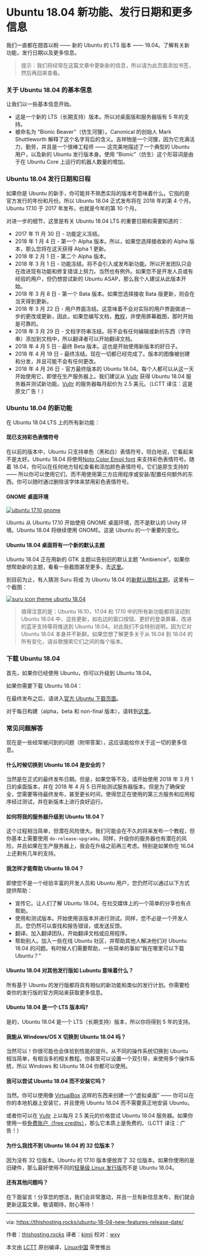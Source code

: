 Ubuntu 18.04 新功能、发行日期和更多信息
============================================================

我们一直都在翘首以盼 —— 新的 Ubuntu 的 LTS 版本 —— 18.04。了解有关新功能，发行日期以及更多信息。 

> 提示：我们将经常在这篇文章中更新新的信息，所以请为此页面添加书签，然后再回来查看。

### 关于 Ubuntu 18.04 的基本信息

让我们以一些基本信息开始。

*   这是一个新的 LTS（长期支持）版本。所以对桌面版和服务器版有 5 年的支持。
*   被命名为 “Bionic Beaver”（仿生河狸）。Canonical 的创始人 Mark Shuttleworth 解释了这个名字背后的含义。吉祥物是一个河狸，因为它充满活力，勤劳，并且是一个很棒工程师 —— 这完美地描述了一个典型的 Ubuntu 用户，以及新的 Ubuntu 发行版本身。使用 “Bionic”（仿生）这个形容词是由于在 Ubuntu Core 上运行的机器人数量的增加。

### Ubuntu 18.04 发行日期和日程

如果你是 Ubuntu 的新手，你可能并不熟悉实际的版本号意味着什么。它指的是官方发行的年份和月份。所以 Ubuntu 18.04 正式发布将在 2018 年的第 4 个月。Ubuntu 17.10 于 2017 年发布，也就是今年的第 10 个月。

对进一步的细节，这里是有关 Ubuntu 18.04 LTS 的重要日期和需要知道的：

*   2017 年 11 月 30 日 - 功能定义冻结。
*   2018 年 1 月 4 日 - 第一个 Alpha 版本。所以，如果您选择接收新的 Alpha 版本，那么您将在这天获得 Alpha 1 更新。
*   2018 年 2 月 1 日 - 第二个 Alpha 版本。
*   2018 年 3 月 1 日 - 功能冻结。将不会引入或发布新功能。所以开发团队只会在改进现有功能和修复错误上努力。当然也有例外。如果您不是开发人员或有经验的用户，但仍想尝试新的 Ubuntu ASAP，那么我个人建议从此版本开始。
*   2018 年 3 月 8 日 - 第一个 Bata 版本。如果您选择接收 Bata 版更新，则会在当天得到更新。
*   2018 年 3 月 22 日 - 用户界面冻结。这意味着不会对实际的用户界面做进一步的更改或更新，因此，如果您编写文档，[教程][1]，并使用屏幕截图，那时开始是可靠的。
*   2018 年 3 月 29 日 - 文档字符串冻结。将不会有任何编辑或新的东西（字符串）添加到文档中，所以翻译者可以开始翻译文档。
*   2018 年 4 月 5 日 - 最终 Beta 版本。这也是开始使用新版本的好日子。
*   2018 年 4 月 19 日 - 最终冻结。现在一切都已经完成了。版本的图像被创建和分发，并且可能不会有任何更改。
*   2018 年 4 月 26 日 - 官方最终版本的 Ubuntu 18.04。每个人都可以从这一天开始使用它，即使在生产服务器上。我们建议从 [Vultr][2] 获得 Ubuntu 18.04 服务器并测试新功能。[Vultr][3] 的服务器每月起价为 2.5 美元。（LCTT 译注：这是原文广告！）

### Ubuntu 18.04 的新功能

在 Ubuntu 18.04 LTS 上的所有新功能：

#### 现已支持彩色表情符号

在以前的版本中，Ubuntu 只支持单色（黑和白）表情符号，坦白地说，它看起来不是太好。Ubuntu 18.04 将使用[Noto Color Emoji font][7] 来支持彩色表情符号。随着 18.04，你可以在任何地方轻松查看和添加颜色表情符号。它们是原生支持的 —— 所以你可以使用它们，而不用使用第三方应用程序或安装/配置任何额外的东西。你可以随时通过删除该字体来禁用彩色表情符号。

#### GNOME 桌面环境

[![ubuntu 17.10 gnome](https://thishosting.rocks/wp-content/uploads/2017/12/ubuntu-17-10-gnome.jpg.webp)][8] 

Ubuntu 从 Ubuntu 17.10 开始使用 GNOME 桌面环境，而不是默认的 Unity 环境。Ubuntu 18.04 将继续使用 GNOME。这是 Ubuntu 的一个重要的变化。

#### Ubuntu 18.04 桌面将有一个新的默认主题

Ubuntu 18.04 正在用新的 GTK 主题以告别旧的默认主题 “Ambience”。如果你想帮助新的主题，看看一些截图甚至更多，去[这里][9]。

到目前为止，有人猜测 Suru 将成 为 Ubuntu 18.04 的[新默认图标主题][10]。这里有一个截图：

[![suru icon theme ubuntu 18.04](https://thishosting.rocks/wp-content/uploads/2017/12/suru-icon-theme-ubuntu-18-04.jpg.webp)][11] 

> 值得注意的是：Ubuntu 16.10，17.04 和 17.10 中的所有新功能都将滚动到 Ubuntu 18.04 中，这些更新，如右边的窗口按钮、更好的登录屏幕，改进的蓝牙支持等将推送到 Ubuntu 18.04。对此我们不会特别说明，因为它对 Ubuntu 18.04 本身并不新鲜。如果您想了解更多关于从 16.04 到 18.04 的所有变化，请谷歌搜索它们之间的每个版本。

### 下载 Ubuntu 18.04

首先，如果你已经使用 Ubuntu，你可以升级到 Ubuntu 18.04。

如果你需要下载 Ubuntu 18.04：

在最终发布之后，请进入[官方 Ubuntu 下载页面][12]。

对于每日构建（alpha，beta 和 non-final 版本），请转到[这里][13]。

### 常见问题解答

现在是一些经常被问到的问题（附带答案），这应该能给你关于这一切的更多信息。

#### 什么时候切换到 Ubuntu 18.04 是安全的？

当然是在正式的最终发布日期。但是，如果您等不及，请开始使用 2018 年 3 月 1 日的桌面版本，并在 2018 年 4 月 5 日开始测试服务器版本。但是为了确保安全，您需要等待最终发布，甚至更长时间，使得您正在使用的第三方服务和应用程序经过测试，并在新版本上进行良好运行。

#### 如何将我的服务器升级到 Ubuntu 18.04？

这个过程相当简单，但潜在风险很大。我们可能会在不久的将来发布一个教程，但你基本上需要使用 `do-release-upgrade`。同样，升级你的服务器也有潜在的风险，并且如果在生产服务器上，我会在升级之前再三考虑。特别是如果你在 16.04 上还剩有几年的支持。

#### 我怎样才能帮助 Ubuntu 18.04？

即使您不是一个经验丰富的开发人员和 Ubuntu 用户，您仍然可以通过以下方式提供帮助：

*   宣传它。让人们了解 Ubuntu 18.04。在社交媒体上的一个简单的分享也有点帮助。
*   使用和测试版本。开始使用该版本并进行测试。同样，您不必是一个开发人员。您仍然可以查找和报告错误，或发送反馈。
*   翻译。加入翻译团队，开始翻译文档或应用程序。
*   帮助别人。加入一些在线 Ubuntu 社区，并帮助其他人解决他们对 Ubuntu 18.04 的问题。有时候人们需要帮助，一些简单的事如“我在哪里可以下载 Ubuntu？”

#### Ubuntu 18.04 对其他发行版如 Lubuntu 意味着什么？

所有基于 Ubuntu 的发行版都将具有相似的新功能和类似的发行计划。你需要检查你的发行版的官方网站来获取更多信息。

#### Ubuntu 18.04 是一个 LTS 版本吗?

是的，Ubuntu 18.04 是一个 LTS（长期支持）版本，所以你将得到 5 年的支持。

#### 我能从 Windows/OS X 切换到 Ubuntu 18.04 吗？

当然可以！你很可能也会体验到性能的提升。从不同的操作系统切换到 Ubuntu 相当简单，有相当多的相关教程。你甚至可以设置一个双引导，来使用多个操作系统，所以 Windows 和 Ubuntu 18.04 你都可以使用。

#### 我可以尝试 Ubuntu 18.04 而不安装它吗？

当然。你可以使用像 [VirtualBox][14] 这样的东西来创建一个“虚拟桌面” —— 你可以在你的本地机器上安装它，并且使用 Ubuntu 18.04 而不需要真正地安装 Ubuntu。

或者你可以在 [Vultr][15] 上以每月 2.5 美元的价格尝试 Ubuntu 18.04 服务器。如果你使用一些[免费账户（free credits）][16]，那么它本质上是免费的。（LCTT 译注：广告！）

#### 为什么我找不到 Ubuntu 18.04 的 32 位版本？

因为没有 32 位版本。Ubuntu 的 17.10 版本便放弃了 32 位版本。如果你使用的是旧硬件，那么最好使用不同的[轻量级 Linux 发行版][17]而不是 Ubuntu 18.04。

#### 还有其他问题吗？

在下面留言！分享您的想法，我们会非常激动，并且一旦有新信息发布，我们就会更新这篇文章。敬请期待，耐心等待！

--------------------------------------------------------------------------------

via: https://thishosting.rocks/ubuntu-18-04-new-features-release-date/

作者：[thishosting.rocks][a]
译者：[kimii](https://github.com/kimii)
校对：[wxy](https://github.com/wxy)

本文由 [LCTT](https://github.com/LCTT/TranslateProject) 原创编译，[Linux中国](https://linux.cn/) 荣誉推出

[a]:thishosting.rocks
[1]:https://thishosting.rocks/category/knowledgebase/
[2]:https://thishosting.rocks/go/vultr/
[3]:https://thishosting.rocks/go/vultr/
[4]:https://thishosting.rocks/category/knowledgebase/
[5]:https://thishosting.rocks/tag/ubuntu/
[6]:https://thishosting.rocks/2017/12/05/
[7]:https://www.google.com/get/noto/help/emoji/
[8]:https://thishosting.rocks/wp-content/uploads/2017/12/ubuntu-17-10-gnome.jpg
[9]:https://community.ubuntu.com/t/call-for-participation-an-ubuntu-default-theme-lead-by-the-community/1545
[10]:http://www.omgubuntu.co.uk/2017/11/suru-default-icon-theme-ubuntu-18-04-lts
[11]:https://thishosting.rocks/wp-content/uploads/2017/12/suru-icon-theme-ubuntu-18-04.jpg
[12]:https://www.ubuntu.com/download
[13]:http://cdimage.ubuntu.com/daily-live/current/
[14]:https://www.virtualbox.org/
[15]:https://thishosting.rocks/go/vultr/
[16]:https://thishosting.rocks/vultr-coupons-for-2017-free-credits-and-more/
[17]:https://thishosting.rocks/best-lightweight-linux-distros/





